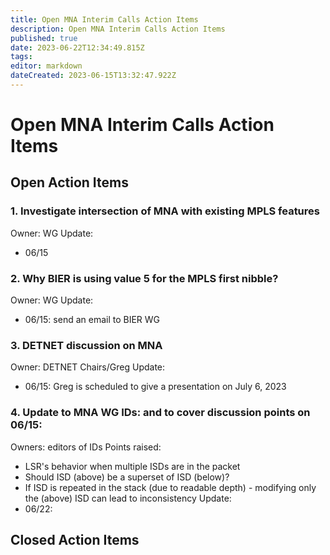 ```yaml
---
title: Open MNA Interim Calls Action Items
description: Open MNA Interim Calls Action Items
published: true
date: 2023-06-22T12:34:49.815Z
tags: 
editor: markdown
dateCreated: 2023-06-15T13:32:47.922Z
---
```


# Open MNA Interim Calls Action Items

## Open Action Items
### 1. Investigate intersection of MNA with existing MPLS features
Owner: WG
Update:
- 06/15

### 2. Why BIER is using value 5 for the MPLS first nibble?
Owner: WG
Update:
- 06/15: send an email to BIER WG

### 3. DETNET discussion on MNA
Owner: DETNET Chairs/Greg
Update:
- 06/15: Greg is scheduled to give a presentation on July 6, 2023

### 4. Update to MNA WG IDs: <draft-ietf-mpls-mna-requirements> and <draft-ietf-mpls-mna-fwk> to cover discussion points on 06/15:
Owners: editors of IDs
Points raised:
  - LSR's behavior when multiple ISDs are in the packet
  - Should ISD (above) be a superset of ISD (below)?
  - If ISD is repeated in the stack (due to readable depth) - modifying only the (above) ISD can lead to inconsistency
Update:
  - 06/22:

  


## Closed Action Items